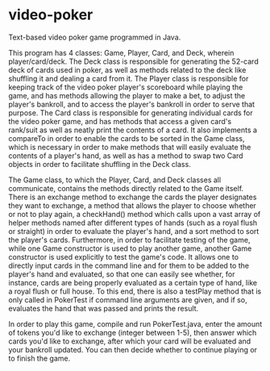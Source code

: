 # video-poker
Text-based video poker game programmed in Java.

This program has 4 classes: Game, Player,
Card, and Deck, wherein player/card/deck. The Deck class is responsible for generating
the 52-card deck of cards used in poker, as well as methods related to the deck
like shuffling it and dealing a card from it. The Player class is responsible
for keeping track of the video poker player's scoreboard while playing the game,
and has methods allowing the player to make a bet, to adjust the player's 
bankroll, and to access the player's bankroll in order to serve that purpose. 
The Card class is responsible for generating individual cards for the video
poker game, and has methods that access a given card's rank/suit as well as 
neatly print the contents of a card. It also implements a compareTo in order
to enable the cards to be sorted in the Game class, which is necessary in order
to make methods that will easily evaluate the contents of a player's hand, as 
well as has a method to swap two Card objects in order to facilitate shuffling
in the Deck class. 


The Game class, to which the Player, Card, and Deck classes all communicate, 
contains the methods directly related to the Game itself. There is an exchange
method to exchange the cards the player designates they want to exchange, 
a method that allows the player to choose whether or not to play again,
a checkHand() method which calls upon a vast array of helper methods named after
different types of hands (such as a royal flush or straight) in order to
evaluate the player's hand, and a sort method to sort the player's cards. 
Furthermore, in order to facilitate testing of the game, while one Game 
constructor is used to play another game, another Game constructor is used
explicitly to test the game's code. It allows one to directly input cards
in the command line and for them to be added to the player's hand and evaluated,
so that one can easily see whether, for instance, cards are being properly
evaluated as a certain type of hand, like a royal flush or full house. To this
end, there is also a testPlay method that is only called in PokerTest if command
line arguments are given, and if so, evaluates the hand that was passed and
prints the result.

In order to play this game, compile and run PokerTest.java, enter the amount of
tokens you'd like to exchange (integer between 1-5), then answer which cards
you'd like to exchange, after which your card will be evaluated and your
bankroll updated. You can then decide whether to continue playing or to finish
the game.
